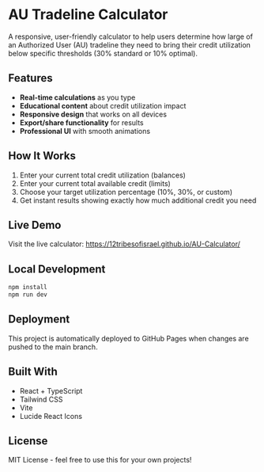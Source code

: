 # AU Tradeline Calculator

A responsive, user-friendly calculator to help users determine how large of an Authorized User (AU) tradeline they need to bring their credit utilization below specific thresholds (30% standard or 10% optimal).

## Features

- **Real-time calculations** as you type
- **Educational content** about credit utilization impact
- **Responsive design** that works on all devices
- **Export/share functionality** for results
- **Professional UI** with smooth animations

## How It Works

1. Enter your current total credit utilization (balances)
2. Enter your current total available credit (limits)
3. Choose your target utilization percentage (10%, 30%, or custom)
4. Get instant results showing exactly how much additional credit you need

## Live Demo

Visit the live calculator: https://12tribesofisrael.github.io/AU-Calculator/

## Local Development

```bash
npm install
npm run dev
```

## Deployment

This project is automatically deployed to GitHub Pages when changes are pushed to the main branch.

## Built With

- React + TypeScript
- Tailwind CSS
- Vite
- Lucide React Icons

## License

MIT License - feel free to use this for your own projects!